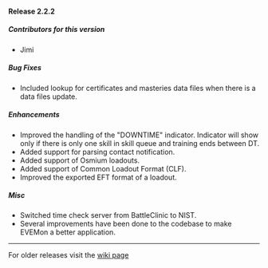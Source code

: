 #### Release 2.2.2
##### Contributors for this version

 * Jimi 

##### Bug Fixes

 * Included lookup for certificates and masteries data files when there is a data files update.
 
##### Enhancements
 
 * Improved the handling of the "DOWNTIME" indicator. Indicator will show only if there is only one skill in skill queue and training ends between DT.
 * Added support for parsing contact notification.
 * Added support of Osmium loadouts. 
 * Added support of Common Loadout Format (CLF).
 * Improved the exported EFT format of a loadout.
 
##### Misc

 * Switched time check server from BattleClinic to NIST.
 * Several improvements have been done to the codebase to make EVEMon a better application.

----
For older releases visit the [wiki page](https://bitbucket.org/EVEMonDevTeam/evemon/wiki/NewFeatures)